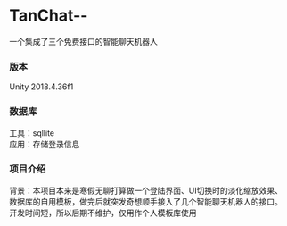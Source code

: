 # TanChat--
一个集成了三个免费接口的智能聊天机器人
### 版本
Unity 2018.4.36f1
### 数据库
工具：sqllite  
应用：存储登录信息
### 项目介绍
背景：本项目本来是寒假无聊打算做一个登陆界面、UI切换时的淡化缩放效果、数据库的自用模板，做完后就突发奇想顺手接入了几个智能聊天机器人的接口。
开发时间短，所以后期不维护，仅用作个人模板库使用
